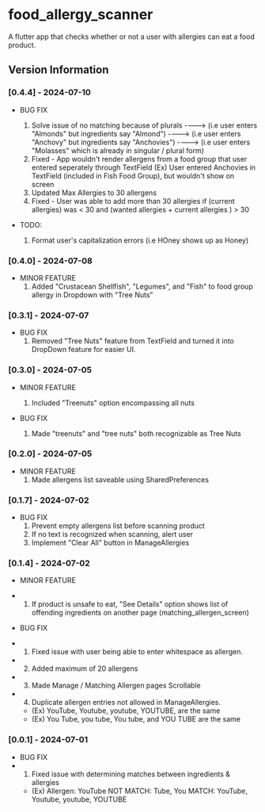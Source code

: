 # food_allergy_scanner

A flutter app that checks whether or not a user with allergies can eat a food product.

## Version Information

### [0.4.4] - 2024-07-10

- BUG FIX
    1) Solve issue of no matching because of plurals 
        ----> (i.e user enters "Almonds" but ingredients say "Almond")
        ----> (i.e user enters "Anchovy" but ingredients say "Anchovies")
        ----> (i.e user enters "Molasses" which is already in singular / plural form)
    2) Fixed - App wouldn't render allergens from a food group that user entered seperately through TextField 
        (Ex) User entered Anchovies in TextField (included in Fish Food Group), but wouldn't show on screen
    3) Updated Max Allergies to 30 allergens 
    4) Fixed - User was able to add more than 30 allergies if (current allergies) was < 30 and (wanted allergies + current allergies ) > 30

- TODO:
    1) Format user's capitalization errors (i.e HOney shows up as Honey)

### [0.4.0] - 2024-07-08
- MINOR FEATURE
    1) Added "Crustacean Shellfish", "Legumes", and "Fish" to food group allergy in Dropdown with "Tree Nuts"

### [0.3.1] - 2024-07-07
- BUG FIX
    1) Removed "Tree Nuts" feature from TextField and turned it into DropDown feature for easier UI.

### [0.3.0] - 2024-07-05
- MINOR FEATURE
    1) Included "Treenuts" option encompassing all nuts
 
- BUG FIX
    1) Made "treenuts" and "tree nuts" both recognizable as Tree Nuts


### [0.2.0] - 2024-07-05
- MINOR FEATURE
    1) Made allergens list saveable using SharedPreferences


### [0.1.7] - 2024-07-02
- BUG FIX
  1) Prevent empty allergens list before scanning product
  2) If no text is recognized when scanning, alert user
  3) Implement "Clear All" button in ManageAllergies


### [0.1.4] - 2024-07-02
- MINOR FEATURE
- 1) If product is unsafe to eat, "See Details" option shows list of offending ingredients on another page (matching_allergen_screen)

- BUG FIX
- 1) Fixed issue with user being able to enter whitespace as allergen.
- 2) Added maximum of 20 allergens 
- 3) Made Manage / Matching Allergen pages Scrollable
- 4) Duplicate allergen entries not allowed in ManageAllergies.
    - (Ex) YouTube, Youtube, youtube, YOUTUBE, are the same
    - (Ex) You Tube, you tube, You tube, and YOU TUBE are the same


### [0.0.1] - 2024-07-01
- BUG FIX
- 1) Fixed issue with determining matches between ingredients & allergies
    - (Ex) Allergen: YouTube
        NOT MATCH: Tube, You
        MATCH: YouTube, Youtube, youtube, YOUTUBE
